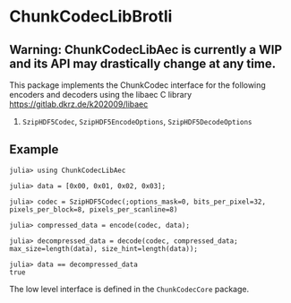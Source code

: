 # ChunkCodecLibBrotli

## Warning: ChunkCodecLibAec is currently a WIP and its API may drastically change at any time.

This package implements the ChunkCodec interface for the following encoders and decoders
using the libaec C library <https://gitlab.dkrz.de/k202009/libaec>

1. `SzipHDF5Codec`, `SzipHDF5EncodeOptions`, `SzipHDF5DecodeOptions`

## Example

```julia-repl
julia> using ChunkCodecLibAec

julia> data = [0x00, 0x01, 0x02, 0x03];

julia> codec = SzipHDF5Codec(;options_mask=0, bits_per_pixel=32, pixels_per_block=8, pixels_per_scanline=8)

julia> compressed_data = encode(codec, data);

julia> decompressed_data = decode(codec, compressed_data; max_size=length(data), size_hint=length(data));

julia> data == decompressed_data
true
```

The low level interface is defined in the `ChunkCodecCore` package.

